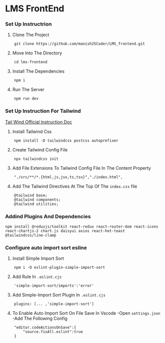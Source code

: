 # LMS FrontEnd

### Set Up Instructrion

1. Clone The Project
```
    git clone https://github.com/manish25Coder/LMS_frontend.git
``` 

2. Move Into The Directory 
```
    cd lms-frontend
```

3. Install The Dependencies 
```
    npm i
```

4. Run The Server 
```
    npm run dev
```


### Set Up Instruction For Tailwind

[Tail Wind Official Instruction Doc ](https://tailwindcss.com/docs/installation)

1. Install Tailwind Css
```
    npm install -D tailwindcss postcss autoprefixer
```

2. Create Tailwind Config File
```
    npx tailwindcss init
```

3. Add File Extensions To Tailwind Config File In The Content Property
```
    "./src/**/*.{html,js,jsx,ts,tsx}","./index.html",
```

4. Add The Tailwind Directives At The Top Of The  `index.css` file
```
    @tailwind base;
    @tailwind components;
    @tailwind utilities;
```

### Addind Plugins And Dependencies

```
npm install @reduxjs/toolkit react-redux react-router-dom react-icons react-chartjs-2 chart.js daisyui axios react-hot-toast @tailwindcss/line-clamp
```

### Configure auto import sort esline

1. Install Simple Import Sort 
```
    npm i -D eslint-plugin-simple-import-sort
```

2. Add Rule In `.eslint.cjs`
```
    'simple-import-sort/imports':'error'
```

3. Add Simple-Import Sort Plugin In `.eslint.cjs`
```
    plugins: [... ,'simple-import-sort']
```

4. To Enable Auto Import Sort On File Save In Vscode
    -Open `settings.json`
    -Add The Following Config
```
    "editor.codeActionsOnSave":{
        "source.fixAll.eslint":true
    }
``` 